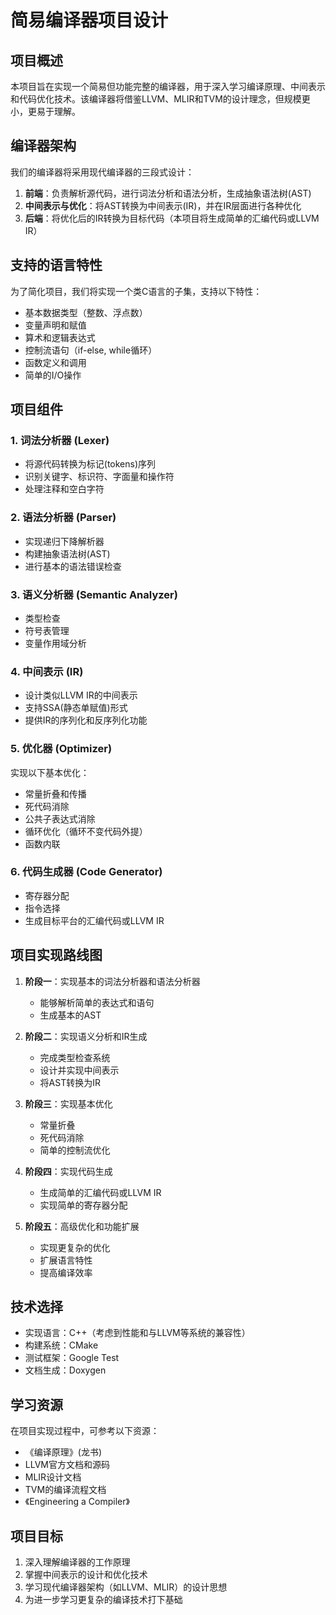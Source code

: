 # 简易编译器项目设计

## 项目概述

本项目旨在实现一个简易但功能完整的编译器，用于深入学习编译原理、中间表示和代码优化技术。该编译器将借鉴LLVM、MLIR和TVM的设计理念，但规模更小，更易于理解。

## 编译器架构

我们的编译器将采用现代编译器的三段式设计：

1. **前端**：负责解析源代码，进行词法分析和语法分析，生成抽象语法树(AST)
2. **中间表示与优化**：将AST转换为中间表示(IR)，并在IR层面进行各种优化
3. **后端**：将优化后的IR转换为目标代码（本项目将生成简单的汇编代码或LLVM IR）

## 支持的语言特性

为了简化项目，我们将实现一个类C语言的子集，支持以下特性：

- 基本数据类型（整数、浮点数）
- 变量声明和赋值
- 算术和逻辑表达式
- 控制流语句（if-else, while循环）
- 函数定义和调用
- 简单的I/O操作

## 项目组件

### 1. 词法分析器 (Lexer)

- 将源代码转换为标记(tokens)序列
- 识别关键字、标识符、字面量和操作符
- 处理注释和空白字符

### 2. 语法分析器 (Parser)

- 实现递归下降解析器
- 构建抽象语法树(AST)
- 进行基本的语法错误检查

### 3. 语义分析器 (Semantic Analyzer)

- 类型检查
- 符号表管理
- 变量作用域分析

### 4. 中间表示 (IR)

- 设计类似LLVM IR的中间表示
- 支持SSA(静态单赋值)形式
- 提供IR的序列化和反序列化功能

### 5. 优化器 (Optimizer)

实现以下基本优化：

- 常量折叠和传播
- 死代码消除
- 公共子表达式消除
- 循环优化（循环不变代码外提）
- 函数内联

### 6. 代码生成器 (Code Generator)

- 寄存器分配
- 指令选择
- 生成目标平台的汇编代码或LLVM IR

## 项目实现路线图

1. **阶段一**：实现基本的词法分析器和语法分析器
   - 能够解析简单的表达式和语句
   - 生成基本的AST

2. **阶段二**：实现语义分析和IR生成
   - 完成类型检查系统
   - 设计并实现中间表示
   - 将AST转换为IR

3. **阶段三**：实现基本优化
   - 常量折叠
   - 死代码消除
   - 简单的控制流优化

4. **阶段四**：实现代码生成
   - 生成简单的汇编代码或LLVM IR
   - 实现简单的寄存器分配

5. **阶段五**：高级优化和功能扩展
   - 实现更复杂的优化
   - 扩展语言特性
   - 提高编译效率

## 技术选择

- 实现语言：C++（考虑到性能和与LLVM等系统的兼容性）
- 构建系统：CMake
- 测试框架：Google Test
- 文档生成：Doxygen

## 学习资源

在项目实现过程中，可参考以下资源：

- 《编译原理》(龙书)
- LLVM官方文档和源码
- MLIR设计文档
- TVM的编译流程文档
- 《Engineering a Compiler》

## 项目目标

1. 深入理解编译器的工作原理
2. 掌握中间表示的设计和优化技术
3. 学习现代编译器架构（如LLVM、MLIR）的设计思想
4. 为进一步学习更复杂的编译技术打下基础 